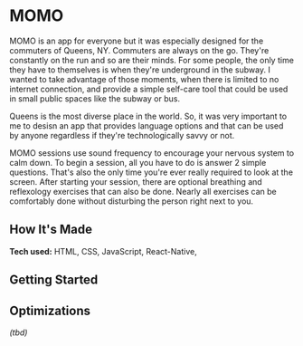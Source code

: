 # MOMO

MOMO is an app for everyone but it was especially designed for the commuters of Queens, NY. Commuters are always on the go. They're constantly on the run and so are their minds. For some people, the only time they have to themselves is when they're underground in the subway. I wanted to take advantage of those moments, when there is limited to no internet connection, and provide a simple self-care tool that could be used in small public spaces like the subway or bus. 

Queens is the most diverse place in the world. So, it was very important to me to desisn an app that provides language options and that can be used by anyone regardless if they're technologically savvy or not. 

MOMO sessions use sound frequency to encourage your nervous system to calm down. To begin a session, all you have to do is answer 2 simple questions. That's also the only time you're ever really required to look at the screen. After starting your session, there are optional breathing and reflexology exercises that can also be done. Nearly all exercises can be comfortably done without disturbing the person right next to you. 

## How It's Made

**Tech used:** HTML, CSS, JavaScript, React-Native, 

## Getting Started



## Optimizations
*(tbd)*





